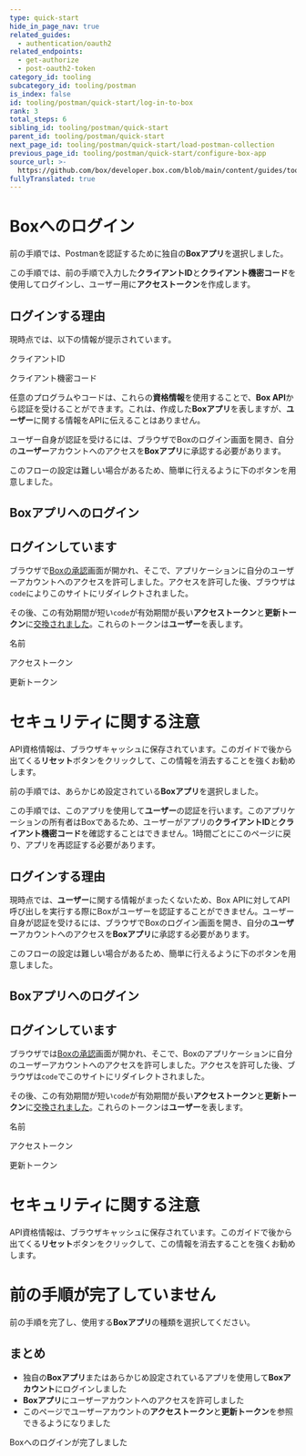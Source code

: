 ```yaml
---
type: quick-start
hide_in_page_nav: true
related_guides:
  - authentication/oauth2
related_endpoints:
  - get-authorize
  - post-oauth2-token
category_id: tooling
subcategory_id: tooling/postman
is_index: false
id: tooling/postman/quick-start/log-in-to-box
rank: 3
total_steps: 6
sibling_id: tooling/postman/quick-start
parent_id: tooling/postman/quick-start
next_page_id: tooling/postman/quick-start/load-postman-collection
previous_page_id: tooling/postman/quick-start/configure-box-app
source_url: >-
  https://github.com/box/developer.box.com/blob/main/content/guides/tooling/postman/quick-start/3-log-in-to-box.md
fullyTranslated: true
---
```

# Boxへのログイン

<Choice option="postman.app_type" value="use_own" color="none">

前の手順では、Postmanを認証するために独自の**Boxアプリ**を選択しました。

この手順では、前の手順で入力した**クライアントID**と**クライアント機密コード**を使用してログインし、ユーザー用に**アクセストークン**を作成します。

## ログインする理由

現時点では、以下の情報が提示されています。

<Store disabled inline id="postman_credentials.client_id">

クライアントID

</Store>

<Store disabled inline obscured id="postman_credentials.client_secret">

クライアント機密コード

</Store>

任意のプログラムやコードは、これらの**資格情報**を使用することで、**Box API**から認証を受けることができます。これは、作成した**Boxアプリ**を表しますが、**ユーザー**に関する情報をAPIに伝えることはありません。

ユーザー自身が認証を受けるには、ブラウザでBoxのログイン画面を開き、自分の**ユーザー**アカウントへのアクセスを**Boxアプリ**に承認する必要があります。

このフローの設定は難しい場合があるため、簡単に行えるように下のボタンを用意しました。

## Boxアプリへのログイン

<Trigger option="postman.login" value="clicked">

<LoginButton id="postman_credentials">

</LoginButton>

</Trigger>

<LoggedIn id="postman_credentials">

## ログインしています

ブラウザで[Boxの承認](e://get-authorize)画面が開かれ、そこで、アプリケーションに自分のユーザーアカウントへのアクセスを許可しました。アクセスを許可した後、ブラウザは`code`によりこのサイトにリダイレクトされました。

その後、この有効期間が短い`code`が有効期間が長い**アクセストークン**と**更新トークン**に[交換されました](e://post-oauth2-token)。これらのトークンは**ユーザー**を表します。

<Store disabled inline id="postman_credentials" field="name">

名前

</Store>

<Store disabled inline obscured id="postman_credentials" field="access_token">

アクセストークン

</Store>

<Store disabled inline obscured id="postman_credentials" field="refresh_token">

更新トークン

</Store>

<Message danger>

# セキュリティに関する注意

API資格情報は、ブラウザキャッシュに保存されています。このガイドで後から出てくる**リセット**ボタンをクリックして、この情報を消去することを強くお勧めします。

</Message>

</LoggedIn>

</Choice>

<Choice option="postman.app_type" value="use_box" color="none">

前の手順では、あらかじめ設定されている**Boxアプリ**を選択しました。

この手順では、このアプリを使用して**ユーザー**の認証を行います。このアプリケーションの所有者はBoxであるため、ユーザーがアプリの**クライアントID**と**クライアント機密コード**を確認することはできません。1時間ごとにこのページに戻り、アプリを再認証する必要があります。

## ログインする理由

現時点では、**ユーザー**に関する情報がまったくないため、Box APIに対してAPI呼び出しを実行する際にBoxがユーザーを認証することができません。ユーザー自身が認証を受けるには、ブラウザでBoxのログイン画面を開き、自分の**ユーザー**アカウントへのアクセスを**Boxアプリ**に承認する必要があります。

このフローの設定は難しい場合があるため、簡単に行えるように下のボタンを用意しました。

## Boxアプリへのログイン

<Trigger option="postman.login" value="clicked">

<LoginButton>

</LoginButton>

</Trigger>

<LoggedIn>

## ログインしています

ブラウザでは[Boxの承認](e://get-authorize)画面が開かれ、そこで、Boxのアプリケーションに自分のユーザーアカウントへのアクセスを許可しました。アクセスを許可した後、ブラウザは`code`でこのサイトにリダイレクトされました。

その後、この有効期間が短い`code`が有効期間が長い**アクセストークン**と**更新トークン**に[交換されました](e://post-oauth2-token)。これらのトークンは**ユーザー**を表します。

<Store disabled inline id="credentials" field="name">

名前

</Store>

<Store disabled inline obscured id="credentials" field="access_token">

アクセストークン

</Store>

<Store disabled inline obscured id="credentials" field="refresh_token">

更新トークン

</Store>

<Message danger>

# セキュリティに関する注意

API資格情報は、ブラウザキャッシュに保存されています。このガイドで後から出てくる**リセット**ボタンをクリックして、この情報を消去することを強くお勧めします。

</Message>

</LoggedIn>

</Choice>

<Choice option="postman.app_type" unset color="none">

<Message danger>

# 前の手順が完了していません

前の手順を完了し、使用する**Boxアプリ**の種類を選択してください。

</Message>

</Choice>

<Choice option="postman.app_type" value="use_box,use_own" color="none">

## まとめ

* 独自の**Boxアプリ**またはあらかじめ設定されているアプリを使用して**Boxアカウント**にログインしました
* **Boxアプリ**にユーザーアカウントへのアクセスを許可しました
* このページでユーザーアカウントの**アクセストークン**と**更新トークン**を参照できるようになりました

</Choice>

<Observe option="postman.login" value="clicked">

<Next>

Boxへのログインが完了しました

</Next>

</Observe>
